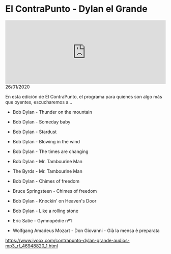 # El ContraPunto - Dylan el Grande
<iframe id='audio_88903085' frameborder='0' allowfullscreen='' scrolling='no' height='200' style='width:100%;' src='https://www.ivoox.com/player_ej_46948820_6_1.html' loading='lazy'></iframe>26/01/2020

En esta edición de El ContraPunto, el programa para quienes son algo más que oyentes, escucharemos a… 

 - Bob Dylan - Thunder on the mountain

 - Bob Dylan - Someday baby

 - Bob Dylan - Stardust

 - Bob Dylan - Blowing in the wind

 - Bob Dylan - The times are changing

 - Bob Dylan - Mr. Tambourine Man

 - The Byrds - Mr. Tambourine Man

 - Bob Dylan - Chimes of freedom

 - Bruce Springsteen - Chimes of freedom

 - Bob Dylan - Knockin' on Heaven's Door

 - Bob Dylan - Like a rolling stone

 - Eric Satie - Gymnopédie nº1

 - Wolfgang Amadeus Mozart - Don Giovanni - Già la mensa è preparata 

https://www.ivoox.com/contrapunto-dylan-grande-audios-mp3_rf_46948820_1.html
